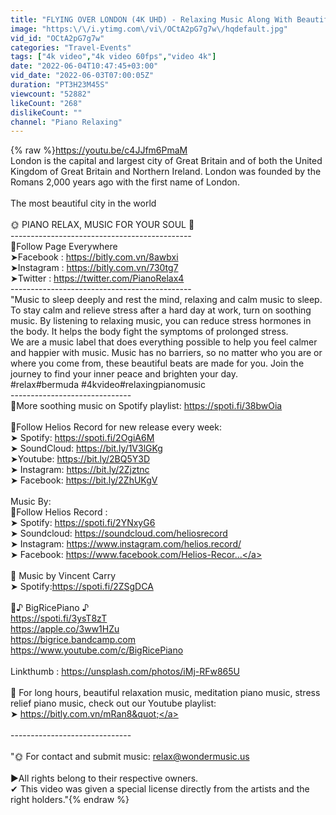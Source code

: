 ```yaml
---
title: "FLYING OVER LONDON (4K UHD) - Relaxing Music Along With Beautiful Nature Videos - 4K Video HD"
image: "https:\/\/i.ytimg.com\/vi\/OCtA2pG7g7w\/hqdefault.jpg"
vid_id: "OCtA2pG7g7w"
categories: "Travel-Events"
tags: ["4k video","4k video 60fps","video 4k"]
date: "2022-06-04T10:47:45+03:00"
vid_date: "2022-06-03T07:00:05Z"
duration: "PT3H23M45S"
viewcount: "52882"
likeCount: "268"
dislikeCount: ""
channel: "Piano Relaxing"
---
```

{% raw %}<a rel="nofollow" target="blank" href="https://youtu.be/c4JJfm6PmaM">https://youtu.be/c4JJfm6PmaM</a><br />London is the capital and largest city of Great Britain and of both the United Kingdom of Great Britain and Northern Ireland. London was founded by the Romans 2,000 years ago with the first name of London.<br /><br />The most beautiful city in the world<br /><br />🌞 PIANO RELAX, MUSIC FOR YOUR SOUL 💝<br />---------------------------------------------<br />🌿Follow Page Everywhere<br />➤Facebook  : <a rel="nofollow" target="blank" href="https://bitly.com.vn/8awbxi">https://bitly.com.vn/8awbxi</a><br />➤Instagram : <a rel="nofollow" target="blank" href="https://bitly.com.vn/730tg7">https://bitly.com.vn/730tg7</a><br />➤Twitter       : <a rel="nofollow" target="blank" href="https://twitter.com/PianoRelax4">https://twitter.com/PianoRelax4</a><br />---------------------------------------------<br />&quot;Music to sleep deeply and rest the mind, relaxing and calm music to sleep.<br />To stay calm and relieve stress after a hard day at work, turn on soothing music. By listening to relaxing music, you can reduce stress hormones in the body. It helps the body fight the symptoms of prolonged stress.<br />We are a music label that does everything possible to help you feel calmer and happier with music. Music has no barriers, so no matter who you are or where you come from, these beautiful beats are made for you. Join the journey to find your inner peace and brighten your day.<br />#relax#bermuda #4kvideo#relaxingpianomusic<br />------------------------------<br />🎹More soothing music on Spotify playlist: <a rel="nofollow" target="blank" href="https://spoti.fi/38bwOia">https://spoti.fi/38bwOia</a><br /><br />🌿Follow Helios Record for new release every week:<br />➤ Spotify: <a rel="nofollow" target="blank" href="https://spoti.fi/2OgiA6M">https://spoti.fi/2OgiA6M</a><br />➤ SoundCloud: <a rel="nofollow" target="blank" href="https://bit.ly/1V3lGKg">https://bit.ly/1V3lGKg</a><br />➤Youtube: <a rel="nofollow" target="blank" href="https://bit.ly/2BQ5Y3D">https://bit.ly/2BQ5Y3D</a><br />➤ Instagram: <a rel="nofollow" target="blank" href="https://bit.ly/2Zjztnc">https://bit.ly/2Zjztnc</a><br />➤ Facebook: <a rel="nofollow" target="blank" href="https://bit.ly/2ZhUKgV">https://bit.ly/2ZhUKgV</a><br /><br />Music By:<br />🌿Follow Helios Record :<br />➤ Spotify: <a rel="nofollow" target="blank" href="https://spoti.fi/2YNxyG6">https://spoti.fi/2YNxyG6</a><br />➤ Soundcloud: <a rel="nofollow" target="blank" href="https://soundcloud.com/heliosrecord">https://soundcloud.com/heliosrecord</a><br />➤ Instagram: <a rel="nofollow" target="blank" href="https://www.instagram.com/helios.record/">https://www.instagram.com/helios.record/</a><br />➤ Facebook: <a rel="nofollow" target="blank" href="https://www.facebook.com/Helios-Recor...">https://www.facebook.com/Helios-Recor...</a><br /><br />🌿 Music by Vincent Carry <br />➤ Spotify:<a rel="nofollow" target="blank" href="https://spoti.fi/2ZSgDCA">https://spoti.fi/2ZSgDCA</a><br /><br />🌿♪ BigRicePiano ♪<br /><a rel="nofollow" target="blank" href="https://spoti.fi/3ysT8zT">https://spoti.fi/3ysT8zT</a><br /><a rel="nofollow" target="blank" href="https://apple.co/3ww1HZu">https://apple.co/3ww1HZu</a><br /><a rel="nofollow" target="blank" href="https://bigrice.bandcamp.com">https://bigrice.bandcamp.com</a><br /><a rel="nofollow" target="blank" href="https://www.youtube.com/c/BigRicePiano">https://www.youtube.com/c/BigRicePiano</a><br /><br /> Linkthumb : <a rel="nofollow" target="blank" href="https://unsplash.com/photos/iMj-RFw865U">https://unsplash.com/photos/iMj-RFw865U</a><br /><br />🌿 For long hours, beautiful relaxation music, meditation piano music, stress relief piano music, check out our Youtube playlist:<br />➤ <a rel="nofollow" target="blank" href="https://bitly.com.vn/mRan8&quot;">https://bitly.com.vn/mRan8&quot;</a><br /><br />------------------------------<br /><br />&quot;🌞 For contact and submit music: relax@wondermusic.us<br /><br />►All rights belong to their respective owners.<br />✔ This video was given a special license directly from the artists and the right holders.&quot;{% endraw %}
